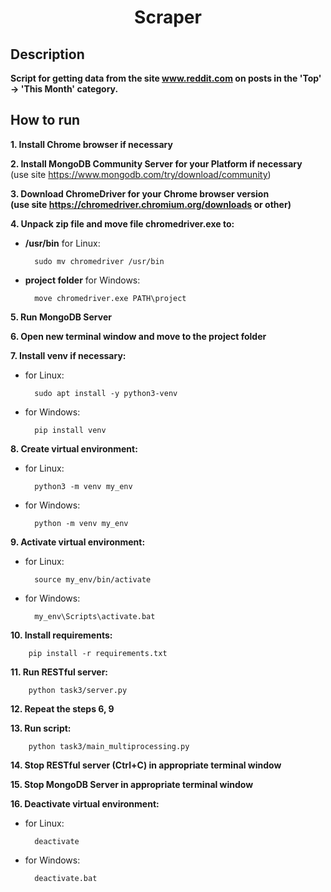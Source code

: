 <h1 align="center">Scraper</h1>

## Description

**Script for getting data from the site www.reddit.com on posts
in the 'Top' -> 'This Month' category.**

## How to run

**1. Install Chrome browser if necessary** 

**2. Install MongoDB Community Server for your Platform if necessary**  
(use site https://www.mongodb.com/try/download/community)

**3. Download ChromeDriver for your Chrome browser version  
(use site https://chromedriver.chromium.org/downloads or other)**  

**4. Unpack zip file and move file chromedriver.exe to:**
- **/usr/bin** for Linux:

        sudo mv chromedriver /usr/bin  

- **project folder** for Windows:

        move chromedriver.exe PATH\project

**5. Run MongoDB Server**

**6. Open new terminal window and move to the project folder**  

**7. Install venv if necessary:**
- for Linux:

        sudo apt install -y python3-venv

- for Windows:

        pip install venv

**8. Create virtual environment:**
- for Linux:

        python3 -m venv my_env

- for Windows:

        python -m venv my_env

**9. Activate virtual environment:**
- for Linux:

        source my_env/bin/activate

- for Windows:

        my_env\Scripts\activate.bat

**10. Install requirements:**

        pip install -r requirements.txt

**11. Run RESTful server:**

        python task3/server.py

**12. Repeat the steps 6, 9**

**13. Run script:**

        python task3/main_multiprocessing.py

**14. Stop RESTful server (Ctrl+C) in appropriate terminal window**

**15. Stop MongoDB Server in appropriate terminal window**

**16. Deactivate virtual environment:**
- for Linux:

        deactivate

- for Windows:

        deactivate.bat

